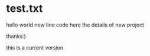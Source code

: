 # test.txt
hello
world
new
line 
code
here 
the details of new project


thanks:)






this is a current version 

